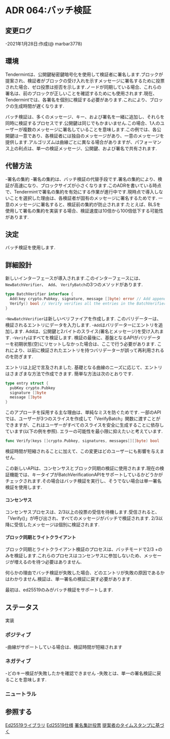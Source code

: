 # ADR 064:バッチ検証

## 変更ログ

-2021年1月28日:作成(@ marbar3778)

## 環境

Tendermintは、公開鍵秘密鍵暗号化を使用して検証者に署名します.ブロックが提案され、検証者がブロックの受け入れを示すメッセージに署名するために投票された場合、ゼロ投票は拒否を示します.ノードが同期している場合、これらの署名は、前のブロックが正しいことを確認するためにも使用されます.現在、Tendermintでは、各署名を個別に検証する必要があります.これにより、ブロックの生成時間が遅くなります.

バッチ検証は、多くのメッセージ、キー、および署名を一緒に追加し、それらを同時に検証するプロセスです.公開鍵は同じでもかまいません.この場合、1人のユーザーが複数のメッセージに署名していることを意味します.この例では、各公開鍵は一意であり、各検証者には独自のメッセージがあり、一意のメッセージを提供します.アルゴリズムは曲線ごとに異なる場合がありますが、パフォーマンス上の利点は、単一の検証メッセージ、公開鍵、および署名で共有されます.

## 代替方法

-署名の集約
  -署名の集約は、バッチ検証の代替手段です.署名の集約により、検証が高速になり、ブロックサイズが小さくなります.このADRを書いている時点で、Tendermintで署名の集約を有効にする作業が進行中です.現時点で導入しないことを選択した理由は、各検証者が固有のメッセージに署名するためです.
  一意のメッセージに署名すると、検証前の集約が防止されます.たとえば、BLSを使用して署名の集約を実装する場合、検証速度は10倍から100倍低下する可能性があります.

## 決定

バッチ検証を使用します.

## 詳細設計

新しいインターフェースが導入されます.このインターフェースには、 `NewBatchVerifier`、` Add`、 `VerifyBatch`の3つのメソッドがあります.

```go
type BatchVerifier interface {
  Add(key crypto.Pubkey, signature, message []byte) error // Add appends an entry into the BatchVerifier.
  Verify() bool // Verify verifies all the entries in the BatchVerifier. If the verification fails it is unknown which entry failed and each entry will need to be verified individually.
}
```

-`NewBatchVerifier`は新しいベリファイアを作成します. このバリデーターは、検証されるエントリにデータを入力します.
-`Add`はバリデーターにエントリを追加します. Addは、公開鍵と2バイトのスライス(署名とメッセージ)を受け入れます.
-`Verify`はすべてを検証します. 検証の最後に、基盤となるAPIがバリデーターを初期状態(空)にリセットしなかった場合は、ここで行う必要があります. これにより、以前に検証されたエントリを持つバリデーターが誤って再利用されるのを防ぎます.

エントリは上記で言及されました. 基礎となる曲線のニーズに応じて、エントリはさまざまな方法で作成できます. 簡単な方法は次のとおりです.

```go
type entry struct {
  pubKey crypto.Pubkey
  signature []byte
  message []byte
}
```

このアプローチを採用する主な理由は、単純なミスを防ぐためです. 一部のAPIでは、ユーザーが3つのスライスを作成して「VerifyBatch」関数に渡すことができますが、これはユーザーがすべてのスライスを安全に生成することに依存しています(以下の例を参照). エラーの可能性を最小限に抑えたいと考えています.

```go
func Verify(keys []crypto.Pubkey, signatures, messages[][]byte) bool
```

検証時間が短縮されることに加えて、この変更はどのユーザーにも影響を与えません.

この新しいAPIは、コンセンサスとブロック同期の検証に使用されます.現在の検証機能では、キータイプがBatchVerificationAPIをサポートしているかどうかがチェックされます.その場合はバッチ検証を実行し、そうでない場合は単一署名検証を使用します.

#### コンセンサス

  コンセンサスプロセスは、2/3以上の投票の受信を待機します.受信されると、「Verify()」が呼び出され、すべてのメッセージがバッチで検証されます. 2/3以降に受信したメッセージは個別に検証されます.

#### ブロック同期とライトクライアント

  ブロック同期とライトクライアント検証のプロセスは、バッチモードで2/3 +のみを検証します.これらのプロセスはコンセンサスに参加しないため、メッセージが増えるのを待つ必要はありません.

何らかの理由でバッチ検証が失敗した場合、どのエントリが失敗の原因であるかはわかりません.検証は、単一署名の検証に戻す必要があります.

最初は、ed25519のみがバッチ検証をサポートします.

## ステータス

実装

### ポジティブ

-曲線がサポートしている場合は、検証時間が短縮されます

### ネガティブ

-どのキー検証が失敗したかを確認できません
  -失敗とは、単一の署名検証に戻ることを意味します.

### ニュートラル

## 参照する

[Ed25519ライブラリ](https://github.com/hdevalence/ed25519consensus)
[Ed25519仕様](https://ed25519.cr.yp.to/)
[署名集計投票](https://github.com/tendermint/tendermint/issues/1319)
[提案者のタイムスタンプに基づく](https://github.com/tendermint/tendermint/issues/2840)

